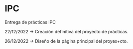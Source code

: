 # IPC
 Entrega de prácticas IPC

 22/12/2022 -> Creación definitiva del proyecto de prácticas.

26/12/2022 -> Diseño de la página principal del proyex+cto.
